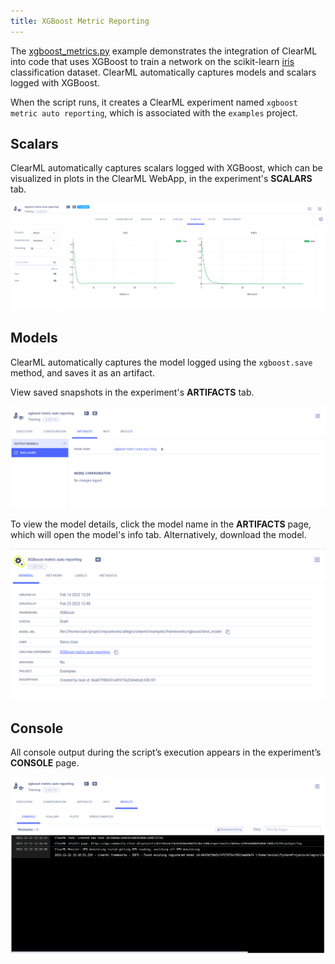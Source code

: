 ```yaml
---
title: XGBoost Metric Reporting
---
```


The [xgboost_metrics.py](https://github.com/allegroai/clearml/blob/master/examples/frameworks/xgboost/xgboost_metrics.py) 
example demonstrates the integration of ClearML into code that uses XGBoost to train a network on the scikit-learn [iris](https://scikit-learn.org/stable/modules/generated/sklearn.datasets.load_iris.html#sklearn.datasets.load_iris) 
classification dataset. ClearML automatically captures models and scalars logged with XGBoost.

When the script runs, it creates a ClearML experiment named `xgboost metric auto reporting`, which is associated with 
the `examples` project.

## Scalars
ClearML automatically captures scalars logged with XGBoost, which can be visualized in plots in the 
ClearML WebApp, in the experiment's **SCALARS** tab.

![Scalars](../../../img/examples_xgboost_metric_scalars.png)

## Models

ClearML automatically captures the model logged using the `xgboost.save` method, and saves it as an artifact.

View saved snapshots in the experiment's **ARTIFACTS** tab.

![Artifacts tab](../../../img/examples_xgboost_metric_artifacts.png) 

To view the model details, click the model name in the **ARTIFACTS** page, which will open the model's info tab. Alternatively, download the model.

![Model info panel](../../../img/examples_xgboost_metric_model.png)

## Console

All console output during the script’s execution appears in the experiment’s **CONSOLE** page.

![Console output](../../../img/examples_xgboost_metric_console.png)